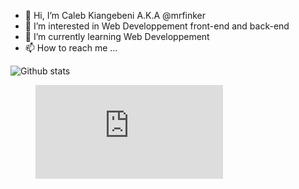 - 👋 Hi, I’m Caleb Kiangebeni A.K.A @mrfinker
- 👀 I’m interested in Web Developpement front-end and back-end
- 🌱 I’m currently learning Web Developpement
- 📫 How to reach me ...

![Github stats](https://github-readme-stats.vercel.app/api?username=mrfinker&&show_icons=true&title_color=ffffff&icon_color=bb2acf&text_color=daf7dc&bg_color=151515&count_private=true)

<!---
mrfinker/mrfinker is a ✨ special ✨ repository because its `README.md` (this file) appears on your GitHub profile.
You can click the Preview link to take a look at your changes.
--->

<figure><embed src="https://wakatime.com/share/@d9ae6ed8-2886-421f-850e-896cb1bb7085/78c2c0c5-4036-4b18-98a8-80352bb83d5d.svg"></embed></figure>
